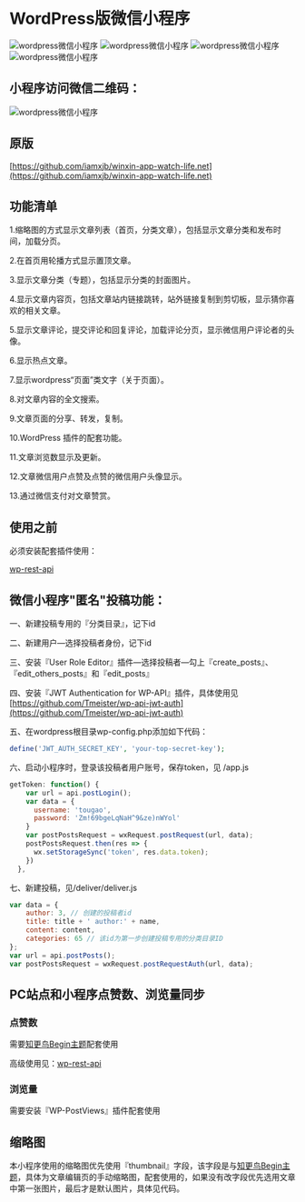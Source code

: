 # WordPress版微信小程序

![wordpress微信小程序](https://i.loli.net/2017/11/06/5a001d255e507.png)
![wordpress微信小程序](https://i.loli.net/2017/11/06/5a001d253c3d7.png)
![wordpress微信小程序](https://i.loli.net/2017/11/06/5a001d24988b5.png)
![wordpress微信小程序](https://i.loli.net/2017/11/06/5a001d2484a58.png)

## 小程序访问微信二维码：

![wordpress微信小程序](https://i.loli.net/2017/11/06/5a001aff2ef9f.jpg?imageView2/2/h/300)

## 原版

[https://github.com/iamxjb/winxin-app-watch-life.net](https://github.com/iamxjb/winxin-app-watch-life.net)

## 功能清单

1.缩略图的方式显示文章列表（首页，分类文章），包括显示文章分类和发布时间，加载分页。

2.在首页用轮播方式显示置顶文章。

3.显示文章分类（专题），包括显示分类的封面图片。

4.显示文章内容页，包括文章站内链接跳转，站外链接复制到剪切板，显示猜你喜欢的相关文章。

5.显示文章评论，提交评论和回复评论，加载评论分页，显示微信用户评论者的头像。

6.显示热点文章。

7.显示wordpress“页面”类文字（关于页面）。

8.对文章内容的全文搜索。

9.文章页面的分享、转发，复制。

10.WordPress 插件的配套功能。

11.文章浏览数显示及更新。

12.文章微信用户点赞及点赞的微信用户头像显示。

13.通过微信支付对文章赞赏。

## 使用之前

必须安装配套插件使用：

[wp-rest-api](https://github.com/zxj963577494/wp-rest-api)

## 微信小程序"匿名"投稿功能：

一、新建投稿专用的『分类目录』，记下id

二、新建用户—选择投稿者身份，记下id

三、安装『User Role Editor』插件—选择投稿者—勾上『create_posts』、『edit_others_posts』和『edit_posts』

四、安装『JWT Authentication for WP-API』插件，具体使用见[https://github.com/Tmeister/wp-api-jwt-auth](https://github.com/Tmeister/wp-api-jwt-auth)

五、在wordpress根目录wp-config.php添加如下代码：

``` php
define('JWT_AUTH_SECRET_KEY', 'your-top-secret-key');
```

六、启动小程序时，登录该投稿者用户账号，保存token，见 /app.js

``` javascript
getToken: function() {
    var url = api.postLogin();
    var data = {
      username: 'tougao',
      password: 'Zm!69bgeLqNaH^9&ze)nWYol'
    }
    var postPostsRequest = wxRequest.postRequest(url, data);
    postPostsRequest.then(res => {
      wx.setStorageSync('token', res.data.token);
    })
  },
```

七、新建投稿，见/deliver/deliver.js

``` javascript
var data = {
    author: 3, // 创建的投稿者id
    title: title + ' author:' + name,
    content: content,
    categories: 65 // 该id为第一步创建投稿专用的分类目录ID
};
var url = api.postPosts();
var postPostsRequest = wxRequest.postRequestAuth(url, data);
```

## PC站点和小程序点赞数、浏览量同步

### 点赞数

需要[知更鸟Begin主题](http://zmingcx.com/begin.html)配套使用

高级使用见：[wp-rest-api](https://github.com/zxj963577494/wp-rest-api)

### 浏览量

需要安装『WP-PostViews』插件配套使用

## 缩略图

本小程序使用的缩略图优先使用『thumbnail』字段，该字段是与[知更鸟Begin主题](http://zmingcx.com/begin.html)，具体为文章编辑页的手动缩略图，配套使用的，如果没有改字段优先选用文章中第一张图片，最后才是默认图片，具体见代码。
